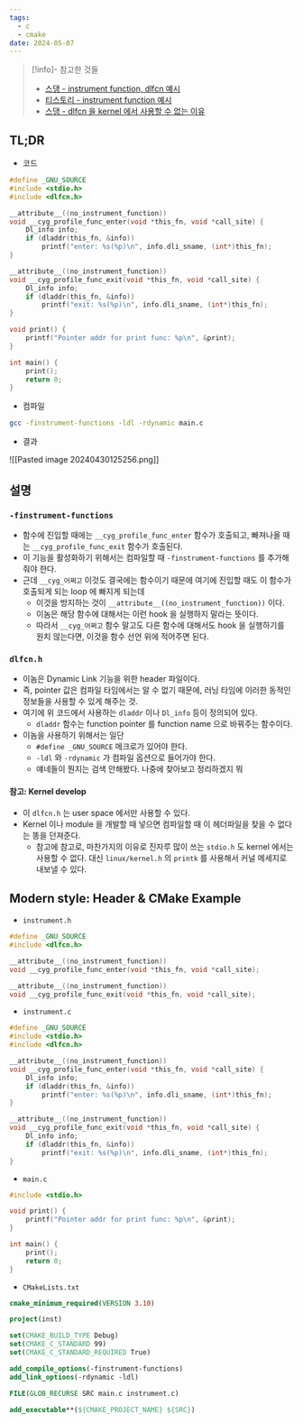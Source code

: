 ```yaml
---
tags:
  - c
  - cmake
date: 2024-05-07
---
```

> [!info]- 참고한 것들
> - [스댕 - instrument function, dlfcn 예시](https://unix.stackexchange.com/a/386903)
> - [티스토리 - instrument function 예시](https://bunhere.tistory.com/279)
> - [스댕 - dlfcn 을 kernel 에서 사용할 수 없는 이유](https://stackoverflow.com/a/15662596)

## TL;DR

- 코드

```c
#define _GNU_SOURCE
#include <stdio.h>
#include <dlfcn.h>

__attribute__((no_instrument_function))
void __cyg_profile_func_enter(void *this_fn, void *call_site) {
	Dl_info info;
	if (dladdr(this_fn, &info))
		printf("enter: %s(%p)\n", info.dli_sname, (int*)this_fn);
}

__attribute__((no_instrument_function))
void __cyg_profile_func_exit(void *this_fn, void *call_site) {
	Dl_info info;
	if (dladdr(this_fn, &info))
		printf("exit: %s(%p)\n", info.dli_sname, (int*)this_fn);
}

void print() {
	printf("Pointer addr for print func: %p\n", &print);
}

int main() {
	print();
	return 0;
}
```

- 컴파일

```bash
gcc -finstrument-functions -ldl -rdynamic main.c
```

- 결과

![[Pasted image 20240430125256.png]]

## 설명

### `-finstrument-functions`

- 함수에 진입할 때에는 `__cyg_profile_func_enter` 함수가 호출되고, 빠져나올 때는 `__cyg_profile_func_exit` 함수가 호출된다.
- 이 기능을 활성화하기 위해서는 컴파일할 때 `-finstrument-functions` 를 추가해 줘야 한다.
- 근데 `__cyg_어쩌고` 이것도 결국에는 함수이기 때문에 여기에 진입할 때도 이 함수가 호출되게 되는 loop 에 빠지게 되는데
	- 이것을 방지하는 것이 `__attribute__((no_instrument_function))` 이다.
	- 이놈은 해당 함수에 대해서는 이런 hook 을 실행하지 말라는 뜻이다.
	- 따라서 `__cyg_어쩌고` 함수 말고도 다른 함수에 대해서도 hook 을 실행하기를 원치 않는다면, 이것을 함수 선언 위에 적어주면 된다.

### `dlfcn.h`

- 이놈은 Dynamic Link 기능을 위한 header 파일이다.
- 즉, pointer 값은 컴파일 타임에서는 알 수 없기 때문에, 러닝 타임에 이러한 동적인 정보들을 사용할 수 있게 해주는 것.
- 여기에 위 코드에서 사용하는 `dladdr` 이나 `Dl_info` 등이 정의되어 있다.
	- `dladdr` 함수는 function pointer 를 function name 으로 바꿔주는 함수이다.
- 이놈을 사용하기 위해서는 일단
	- `#define _GNU_SOURCE` 메크로가 있어야 한다.
	- `-ldl` 와 `-rdynamic` 가 컴파일 옵션으로 들어가야 한다.
	- 얘네들이 뭔지는 검색 안해봤다. 나중에 찾아보고 정리하겠지 뭐

#### 참고: Kernel develop

- 이 `dlfcn.h` 는 user space 에서만 사용할 수 있다.
- Kernel 이나 module 을 개발할 때 넣으면 컴파일할 때 이 헤더파일을 찾을 수 없다는 똥을 던져준다.
	- 참고에 참고로, 마찬가지의 이유로 진자루 많이 쓰는 `stdio.h` 도 kernel 에서는 사용할 수 없다. 대신 `linux/kernel.h` 의 `printk` 를 사용해서 커널 메세지로 내보낼 수 있다.

## Modern style: Header & CMake Example

- `instrument.h`

```c
#define _GNU_SOURCE
#include <dlfcn.h>

__attribute__((no_instrument_function))
void __cyg_profile_func_enter(void *this_fn, void *call_site);

__attribute__((no_instrument_function))
void __cyg_profile_func_exit(void *this_fn, void *call_site);
```

- `instrument.c`

```c
#define _GNU_SOURCE
#include <stdio.h>
#include <dlfcn.h>

__attribute__((no_instrument_function))
void __cyg_profile_func_enter(void *this_fn, void *call_site) {
	Dl_info info;
	if (dladdr(this_fn, &info))
		printf("enter: %s(%p)\n", info.dli_sname, (int*)this_fn);
}

__attribute__((no_instrument_function))
void __cyg_profile_func_exit(void *this_fn, void *call_site) {
	Dl_info info;
	if (dladdr(this_fn, &info))
		printf("exit: %s(%p)\n", info.dli_sname, (int*)this_fn);
}
```

- `main.c`

```c
#include <stdio.h>

void print() {
	printf("Pointer addr for print func: %p\n", &print);
}

int main() {
	print();
	return 0;
}
```

- `CMakeLists.txt`

```cmake
cmake_minimum_required(VERSION 3.10)

project(inst)

set(CMAKE_BUILD_TYPE Debug)
set(CMAKE_C_STANDARD 99)
set(CMAKE_C_STANDARD_REQUIRED True)

add_compile_options(-finstrument-functions)
add_link_options(-rdynamic -ldl)

FILE(GLOB_RECURSE SRC main.c instrument.c)

add_executable**(${CMAKE_PROJECT_NAME} ${SRC})
```